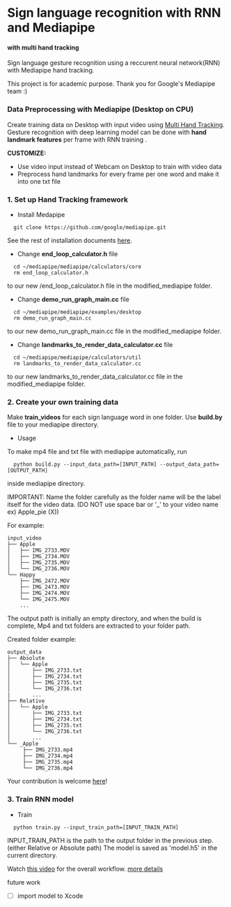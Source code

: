 # Sign language recognition with RNN and Mediapipe 
#### with multi hand tracking
Sign language gesture recognition using a reccurent neural network(RNN) with Mediapipe hand tracking. 

This project is for academic purpose. Thank you for Google's Mediapipe team :)

### Data Preprocessing with Mediapipe (Desktop on CPU)
Create training data on Desktop with input video using [Multi Hand Tracking](https://github.com/google/mediapipe/blob/master/mediapipe/docs/multi_hand_tracking_mobile_gpu.md).
Gesture recognition with deep learning model can be done with **hand landmark features** per frame with RNN training .

**CUSTOMIZE:**
- Use video input instead of Webcam on Desktop to train with video data
- Preprocess hand landmarks for every frame per one word and make it into one txt file

### 1. Set up Hand Tracking framework
* Install Medapipe
```shell
  git clone https://github.com/google/mediapipe.git
```
See the rest of installation documents [here](https://mediapipe.readthedocs.io/en/latest/install.html).
* Change **end_loop_calculator.h** file
```shell
  cd ~/mediapipe/mediapipe/calculators/core
  rm end_loop_calculator.h
```
to our new /end_loop_calculator.h file in the modified_mediapipe folder.

* Change **demo_run_graph_main.cc** file 
```shell
  cd ~/mediapipe/mediapipe/examples/desktop
  rm demo_run_graph_main.cc
```
to our new demo_run_graph_main.cc file in the modified_mediapipe folder.

* Change **landmarks_to_render_data_calculator.cc** file
```shell
  cd ~/mediapipe/mediapipe/calculators/util
  rm landmarks_to_render_data_calculator.cc
```
to our new landmarks_to_render_data_calculator.cc file in the modified_mediapipe folder.

### 2. Create your own training data
Make **train_videos** for each sign language word in one folder. Use **build.by** file to your mediapipe directory.
* Usage

To make mp4 file and txt file with mediapipe automatically, run
```shell
  python build.py --input_data_path=[INPUT_PATH] --output_data_path=[OUTPUT_PATH]
```
inside mediapipe directory.

IMPORTANT: Name the folder carefully as the folder name will be the label itself for the video data.
(DO NOT use space bar or '_' to your video name ex) Apple_pie (X))

For example:
```shell
input_video
├── Apple
│   ├── IMG_2733.MOV
│   ├── IMG_2734.MOV
│   ├── IMG_2735.MOV
│   └── IMG_2736.MOV
└── Happy
    ├── IMG_2472.MOV
    ├── IMG_2473.MOV
    ├── IMG_2474.MOV
    └── IMG_2475.MOV
    ...
```
The output path is initially an empty directory, and when the build is complete, Mp4 and txt folders are extracted to your folder path.

Created folder example:
```shell
output_data
├── Absolute
│   └── Apple
│       ├── IMG_2733.txt
│       ├── IMG_2734.txt
│       ├── IMG_2735.txt
│       └── IMG_2736.txt
|       ...
├── Relative
│   └── Apple
│       ├── IMG_2733.txt
│       ├── IMG_2734.txt
│       ├── IMG_2735.txt
│       └── IMG_2736.txt
│       ...
└── _Apple
     ├── IMG_2733.mp4 
     ├── IMG_2734.mp4
     ├── IMG_2735.mp4
     └── IMG_2736.mp4
```

Your contribution is welcome [here](https://github.com/rabBit64/Sign-language-recognition-with-RNN-and-Mediapipe/tree/master/ASL)!


### 3. Train RNN model

* Train
```shell
  python train.py --input_train_path=[INPUT_TRAIN_PATH] 
```
INPUT_TRAIN_PATH is the path to the output folder in the previous step. (either Relative or Absolute path) The model is saved as 'model.h5' in the current directory.

Watch [this video](https://www.youtube.com/watch?v=5epWNiv5EKk&t=77s) for the overall workflow.
[more details](https://www.slideshare.net/JiHyunKim204)



future work
- [ ] import model to Xcode


